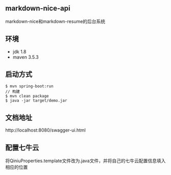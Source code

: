 ## markdown-nice-api

markdown-nice和markdown-resume的后台系统

## 环境

- jdk 1.8
- maven 3.5.3

## 启动方式

```shell
$ mvn spring-boot:run
// 构建
$ mvn clean package 
$ java -jar target/demo.jar 
```

## 文档地址

http://localhost:8080/swagger-ui.html

## 配置七牛云

将QiniuProperties.template文件改为.java文件，并将自己的七牛云配置信息填入相应的位置

